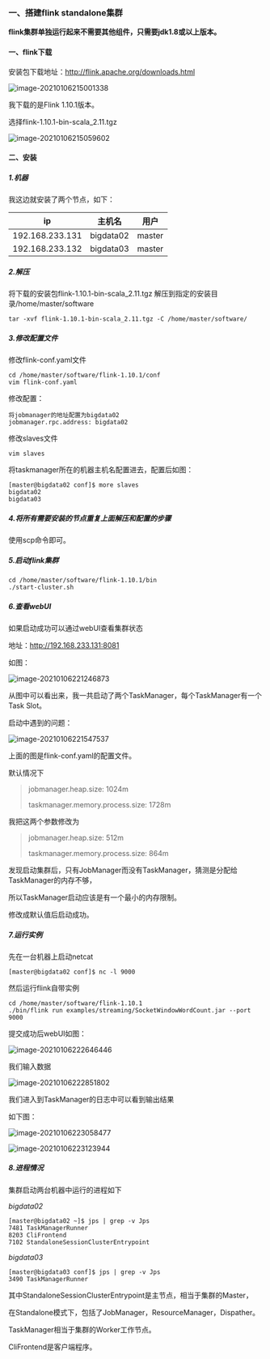 ### 一、搭建flink standalone集群



**flink集群单独运行起来不需要其他组件，只需要jdk1.8或以上版本。**

#### 一、flink下载

安装包下载地址：http://flink.apache.org/downloads.html

![image-20210106215001338](C:\Users\Administrator.USER-20190415PP\AppData\Roaming\Typora\typora-user-images\image-20210106215001338.png)

我下载的是Flink 1.10.1版本。

选择flink-1.10.1-bin-scala_2.11.tgz 

![image-20210106215059602](C:\Users\Administrator.USER-20190415PP\AppData\Roaming\Typora\typora-user-images\image-20210106215059602.png)



#### 二、安装

##### 1.机器

我这边就安装了两个节点，如下：

| ip              | 主机名    | 用户   |
| --------------- | --------- | ------ |
| 192.168.233.131 | bigdata02 | master |
| 192.168.233.132 | bigdata03 | master |

##### 2.解压

将下载的安装包flink-1.10.1-bin-scala_2.11.tgz 解压到指定的安装目录/home/master/software

```shell
tar -xvf flink-1.10.1-bin-scala_2.11.tgz -C /home/master/software/
```



##### 3.修改配置文件

修改flink-conf.yaml文件

```shell
cd /home/master/software/flink-1.10.1/conf
vim flink-conf.yaml
```

修改配置：

```
将jobmanager的地址配置为bigdata02
jobmanager.rpc.address: bigdata02
```

修改slaves文件

```shell
vim slaves
```

将taskmanager所在的机器主机名配置进去，配置后如图：

```
[master@bigdata02 conf]$ more slaves
bigdata02
bigdata03
```



##### 4.将所有需要安装的节点重复上面解压和配置的步骤

使用scp命令即可。



##### 5.启动flink集群

```
cd /home/master/software/flink-1.10.1/bin
./start-cluster.sh
```

##### 6.查看webUI

如果启动成功可以通过webUI查看集群状态

地址：http://192.168.233.131:8081

如图：

![image-20210106221246873](C:\Users\Administrator.USER-20190415PP\AppData\Roaming\Typora\typora-user-images\image-20210106221246873.png)

从图中可以看出来，我一共启动了两个TaskManager，每个TaskManager有一个Task Slot。



启动中遇到的问题：

![image-20210106221547537](C:\Users\Administrator.USER-20190415PP\AppData\Roaming\Typora\typora-user-images\image-20210106221547537.png)

上面的图是flink-conf.yaml的配置文件。

默认情况下

> jobmanager.heap.size: 1024m
>
> taskmanager.memory.process.size: 1728m

我把这两个参数修改为

> jobmanager.heap.size: 512m
>
> taskmanager.memory.process.size: 864m

发现启动集群后，只有JobManager而没有TaskManager，猜测是分配给TaskManager的内存不够，

所以TaskManager启动应该是有一个最小的内存限制。

修改成默认值后启动成功。



##### 7.运行实例

先在一台机器上启动netcat

```shell
[master@bigdata02 conf]$ nc -l 9000
```

然后运行flink自带实例

```shell
cd /home/master/software/flink-1.10.1
./bin/flink run examples/streaming/SocketWindowWordCount.jar --port 9000
```

提交成功后webUI如图：

![image-20210106222646446](C:\Users\Administrator.USER-20190415PP\AppData\Roaming\Typora\typora-user-images\image-20210106222646446.png)

我们输入数据

![image-20210106222851802](C:\Users\Administrator.USER-20190415PP\AppData\Roaming\Typora\typora-user-images\image-20210106222851802.png)

我们进入到TaskManager的日志中可以看到输出结果

如下图：

![image-20210106223058477](C:\Users\Administrator.USER-20190415PP\AppData\Roaming\Typora\typora-user-images\image-20210106223058477.png)

![image-20210106223123944](C:\Users\Administrator.USER-20190415PP\AppData\Roaming\Typora\typora-user-images\image-20210106223123944.png)



##### 8.进程情况

集群启动两台机器中运行的进程如下

*bigdata02*

```
[master@bigdata02 ~]$ jps | grep -v Jps
7481 TaskManagerRunner
8203 CliFrontend
7102 StandaloneSessionClusterEntrypoint
```

*bigdata03*

```
[master@bigdata03 conf]$ jps | grep -v Jps
3490 TaskManagerRunner
```

其中StandaloneSessionClusterEntrypoint是主节点，相当于集群的Master，

在Standalone模式下，包括了JobManager，ResourceManager，Dispather。

TaskManager相当于集群的Worker工作节点。

CliFrontend是客户端程序。